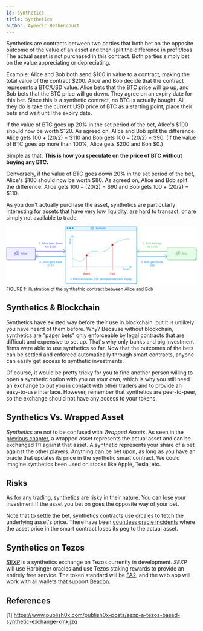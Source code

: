```yaml
---
id: synthetics
title: Synthetics
author: Aymeric Bethencourt
---
```


Synthetics are contracts between two parties that both bet on the opposite outcome of the value of an asset and then split the difference in profit/loss. The actual asset is not purchased in this contract. Both parties simply bet on the value appreciating or depreciating.

Example: Alice and Bob both send $100 in value to a contract, making the total value of the contract $200. Alice and Bob decide that the contract represents a BTC/USD value. Alice bets that the BTC price will go up, and Bob bets that the BTC price will go down. They agree on an expiry date for this bet. Since this is a synthetic contract, no BTC is actually bought. All they do is take the current USD price of BTC as a starting point, place their bets and wait until the expiry date.

If the value of BTC goes up 20% in the set period of the bet, Alice's $100 should now be worth $120. As agreed on, Alice and Bob split the difference. Alice gets $100 + ($20/2) = $110 and Bob gets $100 - ($20/2) = $90. (If the value of BTC goes up more than 100%, Alice gets $200 and Bon $0.)

Simple as that. **This is how you speculate on the price of BTC without buying any BTC.**

Conversely, if the value of BTC goes down 20% in the set period of the bet, Alice's $100 should now be worth $80. As agreed on, Alice and Bob split the difference. Alice gets $100 - ($20/2) = $90 and Bob gets $100 + ($20/2) = $110.

As you don't actually purchase the asset, synthetics are particularly interesting for assets that have very low liquidity, are hard to transact, or are simply not available to trade.

![](../../static/img/defi/synthetic.svg)
<small className="figure">FIGURE 1: Illustration of the synthethic contract between Alice and Bob</small>

## Synthetics & Blockchain
Synthetics have existed way before their use in blockchain, but it is unlikely you have heard of them before. Why? Because without blockchain, synthetics are "paper bets" only enforceable by legal contracts that are difficult and expensive to set up. That's why only banks and big investment firms were able to use synthetics so far. Now that the outcomes of the bets can be settled and enforced automatically through smart contracts, anyone can easily get access to synthetic investments.

Of course, it would be pretty tricky for you to find another person willing to open a synthetic option with you on your own, which is why you still need an exchange to put you in contact with other traders and to provide an easy-to-use interface. However, remember that synthetics are peer-to-peer, so the exchange should not have any access to your tokens.

## Synthetics Vs. Wrapped Asset
_Synthetics_ are not to be confused with _Wrapped Assets_. As seen in the [previous chapter](/defi/wrapped-assets), a wrapped asset represents the actual asset and can be exchanged 1:1 against that asset. A synthetic represents your share of a bet against the other players. Anything can be bet upon, as long as you have an oracle that updates its price in the synthetic smart contract. We could imagine synthetics been used on stocks like Apple, Tesla, etc.

## Risks
As for any trading, synthetics are risky in their nature. You can lose your investment if the asset you bet on goes the opposite way of your bet.

Note that to settle the bet, synthetics contracts use [orcales](/defi/orcales) to fetch the underlying asset's price. There have been [countless oracle incidents](https://blog.synthetix.io/response-to-oracle-incident/) where the asset price in the smart contract loses its peg to the actual asset.

## Synthetics on Tezos
[_SEXP_](https://www.publish0x.com/publish0x-posts/sexp-a-tezos-based-synthetic-exchange-xmkjjzq) is a synthetics exchange on Tezos currently in development. _SEXP_ will use Harbinger oracles and use Tezos staking rewards to provide an entirely free service. The token standard will be [FA2](/defi/token-standards), and the web app will work with all wallets that support [Beacon](https://www.walletbeacon.io/).

## References

[1] https://www.publish0x.com/publish0x-posts/sexp-a-tezos-based-synthetic-exchange-xmkjjzq
